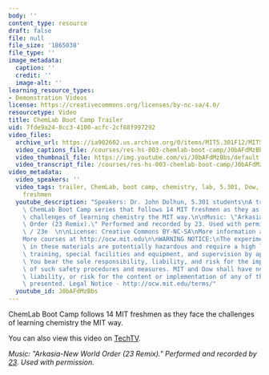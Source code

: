 ```yaml
---
body: ''
content_type: resource
draft: false
file: null
file_size: '1865038'
file_type: ''
image_metadata:
  caption: ''
  credit: ''
  image-alt: ''
learning_resource_types:
- Demonstration Videos
license: https://creativecommons.org/licenses/by-nc-sa/4.0/
resourcetype: Video
title: ChemLab Boot Camp Trailer
uid: 7fde9a24-8cc3-4100-acfc-2cf88f997292
video_files:
  archive_url: https://ia902602.us.archive.org/0/items/MIT5.301F12/MIT5_301F12chemlab_trailer_300k.mp4
  video_captions_file: /courses/res-hs-003-chemlab-boot-camp/J0bAFdMzBbs_captions.webvtt
  video_thumbnail_file: https://img.youtube.com/vi/J0bAFdMzBbs/default.jpg
  video_transcript_file: /courses/res-hs-003-chemlab-boot-camp/J0bAFdMzBbs_transcript.pdf
video_metadata:
  video_speakers: ''
  video_tags: trailer, ChemLab, boot camp, chemistry, lab, 5.301, Dow, laboratory,
    freshmen
  youtube_description: "Speakers: Dr. John Dolhun, 5.301 students\nA trailer for the\
    \ ChemLab Boot Camp series that follows 14 MIT freshmen as they as they face the\
    \ challenges of learning chemistry the MIT way.\n\nMusic: \"Arkasia-New World\
    \ Order (23 Remix).\" Performed and recorded by 23. Used with permission.  \n\n\
    \ / 23e  \n\nLicense: Creative Commons BY-NC-SA\nMore information at http://ocw.mit.edu/terms\n\
    More courses at http://ocw.mit.edu\n\nWARNING NOTICE:\nThe experiments described\
    \ in these materials are potentially hazardous and require a high level of safety\
    \ training, special facilities and equipment, and supervision by appropriate individuals.\
    \ You bear the sole responsibility, liability, and risk for the implementation\
    \ of such safety procedures and measures. MIT and Dow shall have no responsibility,\
    \ liability, or risk for the content or implementation of any of the material\
    \ presented. Legal Notice - http://ocw.mit.edu/terms/"
  youtube_id: J0bAFdMzBbs
---
```

ChemLab Boot Camp follows 14 MIT freshmen as they face the challenges of learning chemistry the MIT way.

You can also view this video on [TechTV](http://techtv.mit.edu/collections/mitocw:2894/videos/20837-hd-trailer).

*Music: "Arkasia-New World Order (23 Remix)." Performed and recorded by* [*23*](http://www.soundcloud.com/23e)*. Used with permission.*